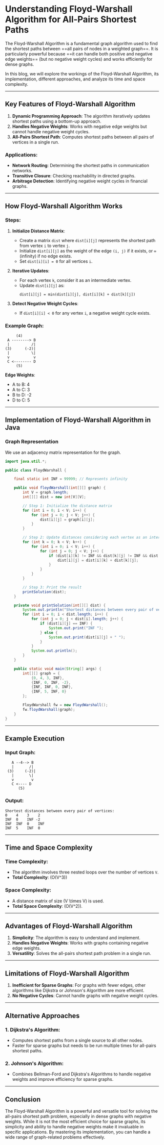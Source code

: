 # Understanding Floyd-Warshall Algorithm for All-Pairs Shortest Paths

The Floyd-Warshall Algorithm is a fundamental graph algorithm used to find the shortest paths between ==all pairs of nodes in a weighted graph==. It is particularly powerful because ==it can handle both positive and negative edge weights== (but no negative weight cycles) and works efficiently for dense graphs.

In this blog, we will explore the workings of the Floyd-Warshall Algorithm, its implementation, different approaches, and analyze its time and space complexity.

---

## Key Features of Floyd-Warshall Algorithm

1. **Dynamic Programming Approach**: The algorithm iteratively updates shortest paths using a bottom-up approach.
2. **Handles Negative Weights**: Works with negative edge weights but cannot handle negative weight cycles.
3. **All-Pairs Shortest Path**: Computes shortest paths between all pairs of vertices in a single run.

### Applications:
- **Network Routing**: Determining the shortest paths in communication networks.
- **Transitive Closure**: Checking reachability in directed graphs.
- **Arbitrage Detection**: Identifying negative weight cycles in financial graphs.

---

## How Floyd-Warshall Algorithm Works

### Steps:
1. **Initialize Distance Matrix**:
   - Create a matrix `dist` where `dist[i][j]` represents the shortest path from vertex `i` to vertex `j`.
   - Initialize `dist[i][j]` as the weight of the edge `(i, j)` if it exists, or `∞` (infinity) if no edge exists.
   - Set `dist[i][i] = 0` for all vertices `i`.

2. **Iterative Updates**:
   - For each vertex `k`, consider it as an intermediate vertex.
   - Update `dist[i][j]` as:
     ```
     dist[i][j] = min(dist[i][j], dist[i][k] + dist[k][j])
     ```

3. **Detect Negative Weight Cycles**:
   - If `dist[i][i] < 0` for any vertex `i`, a negative weight cycle exists.

### Example Graph:
```
     (4)
 A --------> B
 |          /|
(3)      (-2)|
 |          \|
 v           v
 C <-------- D
     (5)
```

**Edge Weights**:
- A to B: 4
- A to C: 3
- B to D: -2
- D to C: 5

---

## Implementation of Floyd-Warshall Algorithm in Java

### Graph Representation
We use an adjacency matrix representation for the graph.

```java
import java.util.*;

public class FloydWarshall {

    final static int INF = 99999; // Represents infinity

    public void floydWarshall(int[][] graph) {
        int V = graph.length;
        int[][] dist = new int[V][V];

        // Step 1: Initialize the distance matrix
        for (int i = 0; i < V; i++) {
            for (int j = 0; j < V; j++) {
                dist[i][j] = graph[i][j];
            }
        }

        // Step 2: Update distances considering each vertex as an intermediate
        for (int k = 0; k < V; k++) {
            for (int i = 0; i < V; i++) {
                for (int j = 0; j < V; j++) {
                    if (dist[i][k] != INF && dist[k][j] != INF && dist[i][k] + dist[k][j] < dist[i][j]) {
                        dist[i][j] = dist[i][k] + dist[k][j];
                    }
                }
            }
        }

        // Step 3: Print the result
        printSolution(dist);
    }

    private void printSolution(int[][] dist) {
        System.out.println("Shortest distances between every pair of vertices:");
        for (int i = 0; i < dist.length; i++) {
            for (int j = 0; j < dist[i].length; j++) {
                if (dist[i][j] == INF) {
                    System.out.print("INF ");
                } else {
                    System.out.print(dist[i][j] + " ");
                }
            }
            System.out.println();
        }
    }

    public static void main(String[] args) {
        int[][] graph = {
            {0, 4, 3, INF},
            {INF, 0, INF, -2},
            {INF, INF, 0, INF},
            {INF, 5, INF, 0}
        };

        FloydWarshall fw = new FloydWarshall();
        fw.floydWarshall(graph);
    }
}
```

---

## Example Execution

### Input Graph:
```
   A --4--> B
   |       /|
 (3)     (-2)|
   |       \|
   v        v
   C <---- D
      (5)
```

### Output:
```
Shortest distances between every pair of vertices:
0    4    3    2
INF  0    INF -2
INF  INF  0    INF
INF  5    INF  0
```

---

## Time and Space Complexity

### Time Complexity:
- The algorithm involves three nested loops over the number of vertices `V`.
- **Total Complexity**: \(O(V^3)\)

### Space Complexity:
- A distance matrix of size \(V \times V\) is used.
- **Total Space Complexity**: \(O(V^2)\).

---

## Advantages of Floyd-Warshall Algorithm
1. **Simplicity**: The algorithm is easy to understand and implement.
2. **Handles Negative Weights**: Works with graphs containing negative edge weights.
3. **Versatility**: Solves the all-pairs shortest path problem in a single run.

---

## Limitations of Floyd-Warshall Algorithm
1. **Inefficient for Sparse Graphs**: For graphs with fewer edges, other algorithms like Dijkstra or Johnson's Algorithm are more efficient.
2. **No Negative Cycles**: Cannot handle graphs with negative weight cycles.

---

## Alternative Approaches

### 1. **Dijkstra's Algorithm**:
- Computes shortest paths from a single source to all other nodes.
- Faster for sparse graphs but needs to be run multiple times for all-pairs shortest paths.

### 2. **Johnson's Algorithm**:
- Combines Bellman-Ford and Dijkstra's Algorithms to handle negative weights and improve efficiency for sparse graphs.

---

## Conclusion

The Floyd-Warshall Algorithm is a powerful and versatile tool for solving the all-pairs shortest path problem, especially in dense graphs with negative weights. While it is not the most efficient choice for sparse graphs, its simplicity and ability to handle negative weights make it invaluable in specific applications. By mastering its implementation, you can handle a wide range of graph-related problems effectively.

